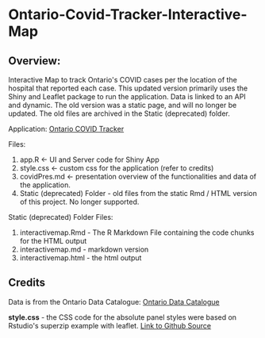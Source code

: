 # Ontario-Covid-Tracker-Interactive-Map

## Overview: 
Interactive Map to track Ontario's COVID cases per the location of the hospital that reported each case. 
This updated version primarily uses the Shiny and Leaflet package to run the application. Data is linked to an API and dynamic. The old version was a static page, 
and will no longer be updated. The old files are archived in the Static (deprecated) folder.

Application: [Ontario COVID Tracker](https://bzhang93.shinyapps.io/covid-tracker/)

Files:
1. app.R  <- UI and Server code for Shiny App 
2. style.css <- custom css for the application (refer to credits)
3. covidPres.md <- presentation overview of the functionalities and data of the application. 
4. Static (deprecated) Folder - old files from the static Rmd / HTML version of this project. No longer supported. 

Static (deprecated) Folder Files:
1. interactivemap.Rmd  - The R Markdown File containing the code chunks for the HTML output
2. interactivemap.md - markdown version
3. interactivemap.html - the html output 

## Credits
Data is from the Ontario Data Catalogue: [Ontario Data Catalogue](https://data.ontario.ca/dataset/confirmed-positive-cases-of-covid-19-in-ontario/resource/455fd63b-603d-4608-8216-7d8647f43350) 

**style.css** - the CSS code for the absolute panel styles were based on Rstudio's superzip example with leaflet. [Link to Github Source](https://github.com/rstudio/shiny-examples/tree/master/063-superzip-example)

